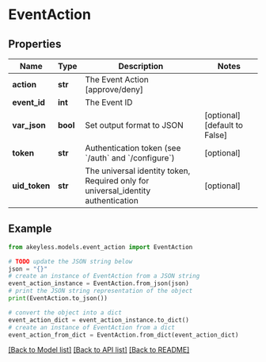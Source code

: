# EventAction


## Properties

Name | Type | Description | Notes
------------ | ------------- | ------------- | -------------
**action** | **str** | The Event Action [approve/deny] | 
**event_id** | **int** | The Event ID | 
**var_json** | **bool** | Set output format to JSON | [optional] [default to False]
**token** | **str** | Authentication token (see &#x60;/auth&#x60; and &#x60;/configure&#x60;) | [optional] 
**uid_token** | **str** | The universal identity token, Required only for universal_identity authentication | [optional] 

## Example

```python
from akeyless.models.event_action import EventAction

# TODO update the JSON string below
json = "{}"
# create an instance of EventAction from a JSON string
event_action_instance = EventAction.from_json(json)
# print the JSON string representation of the object
print(EventAction.to_json())

# convert the object into a dict
event_action_dict = event_action_instance.to_dict()
# create an instance of EventAction from a dict
event_action_from_dict = EventAction.from_dict(event_action_dict)
```
[[Back to Model list]](../README.md#documentation-for-models) [[Back to API list]](../README.md#documentation-for-api-endpoints) [[Back to README]](../README.md)


